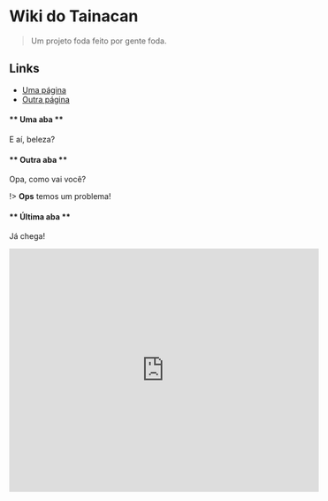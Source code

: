 # Wiki do Tainacan

> Um projeto foda feito por gente foda.

## Links

 - [Uma página](pt-br/sample-page.md)
 - [Outra página](pt-br/sample-page-2.md)

<!-- tabs:start -->

#### ** Uma aba **

E aí, beleza?

#### ** Outra aba **

Opa, como vai você?

!> **Ops** temos um problema!

#### ** Última aba **

Já chega!

<!-- tabs:end -->

<iframe 
    width="560" height="440"
    src="https://www.youtube.com/embed/6q42dlcwW5g" 
    frameborder="0" 
    allow="accelerometer; autoplay; encrypted-media; gyroscope; picture-in-picture" 
    allowfullscreen></iframe>
